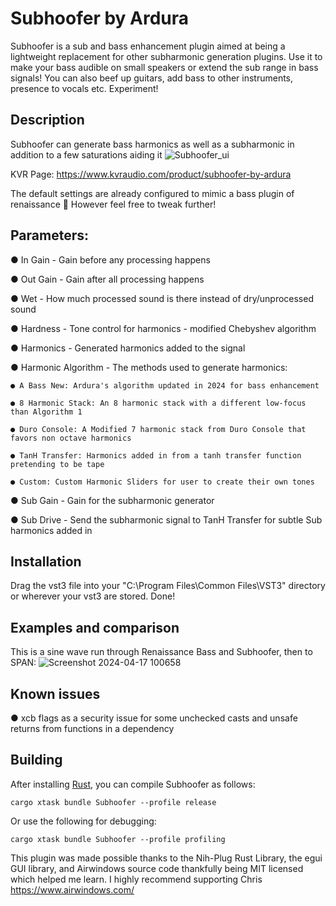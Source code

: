 # Subhoofer by Ardura
Subhoofer is a sub and bass enhancement plugin aimed at being a lightweight replacement for other subharmonic generation plugins. Use it to make your bass audible on small speakers or extend the sub range in bass signals! You can also beef up guitars, add bass to other instruments, presence to vocals etc. Experiment!

## Description
Subhoofer can generate bass harmonics as well as a subharmonic in addition to a few saturations aiding it
![Subhoofer_ui](https://github.com/ardura/Subhoofer/assets/31751444/57567b43-3f72-410e-a1ec-6e57af619e87)

KVR Page: https://www.kvraudio.com/product/subhoofer-by-ardura

The default settings are already configured to mimic a bass plugin of renaissance 🙂 However feel free to tweak further!

## Parameters:

● In Gain - Gain before any processing happens

● Out Gain - Gain after all processing happens

● Wet - How much processed sound is there instead of dry/unprocessed sound

● Hardness - Tone control for harmonics - modified Chebyshev algorithm

● Harmonics - Generated harmonics added to the signal

● Harmonic Algorithm - The methods used to generate harmonics:

    ● A Bass New: Ardura's algorithm updated in 2024 for bass enhancement
    
    ● 8 Harmonic Stack: An 8 harmonic stack with a different low-focus than Algorithm 1
    
    ● Duro Console: A Modified 7 harmonic stack from Duro Console that favors non octave harmonics
    
    ● TanH Transfer: Harmonics added in from a tanh transfer function pretending to be tape

    ● Custom: Custom Harmonic Sliders for user to create their own tones
    
● Sub Gain - Gain for the subharmonic generator

● Sub Drive - Send the subharmonic signal to TanH Transfer for subtle Sub harmonics added in

## Installation
Drag the vst3 file into your "C:\Program Files\Common Files\VST3" directory or wherever your vst3 are stored.
Done!

## Examples and comparison
This is a sine wave run through Renaissance Bass and Subhoofer, then to SPAN:
![Screenshot 2024-04-17 100658](https://github.com/ardura/Subhoofer/assets/31751444/2314b7bf-6a81-4d19-9615-2510cdad6a2b)

## Known issues
● xcb flags as a security issue for some unchecked casts and unsafe returns from functions in a dependency

## Building

After installing [Rust](https://rustup.rs/), you can compile Subhoofer as follows:

```
cargo xtask bundle Subhoofer --profile release
```
Or use the following for debugging:
```
cargo xtask bundle Subhoofer --profile profiling
```

This plugin was made possible thanks to the Nih-Plug Rust Library, the egui GUI library, and
Airwindows source code thankfully being MIT licensed which helped me learn. I highly recommend supporting Chris
https://www.airwindows.com/

